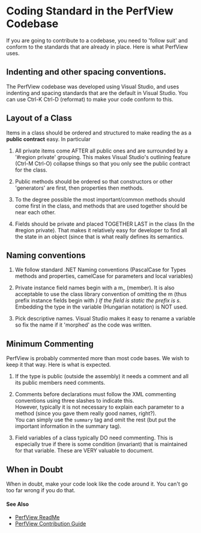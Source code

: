 # Coding Standard in the PerfView Codebase

If you are going to contribute to a codebase, you need to 'follow suit'
and conform to the standards that are already in place.   Here is what
PerfView uses.  

## Indenting and other spacing conventions. 

The PerfView codebase was developed using Visual Studio, and uses
indenting and spacing standards that are the default in Visual Studio.
You can use Ctrl-K Ctrl-D (reformat) to make your code conform to 
this.   

## Layout of a Class

Items in a class should be ordered and structured to make reading the
as a **public contract** easy.   In particular

1. All private items come AFTER all public ones and are surrounded
by a '#region private' grouping.   This makes Visual Studio's 
outlining feature (Ctrl-M Ctrl-O) collapse things so that you 
only see the public contract for the class.  


2. Public methods should be ordered so that constructors or other
'generators' are first, then properties then methods. 

3. To the degree possible the most important/common methods should
come first in the class, and methods that are used together 
should be near each other.   

4. Fields should be private and placed TOGETHER LAST in the class 
(In the #region private).   That makes it relatively easy for 
developer to find all the state in an object (since that is what
really defines its semantics.  
       
## Naming conventions

1. We follow standard .NET Naming conventions (PascalCase for Types
       methods and properties, camelCase for parameters and local variables)

2. Private instance field names begin with a m_ (member).   It is also 
       acceptable to use the class library convention of omitting the m (thus prefix
       instance fields begin with _) If the field is static the prefix is s_.   
       Embedding the type in the variable (Hungarian notation) is NOT used.

3. Pick descriptive names. Visual Studio makes it easy to rename a 
       variable so fix the name if it 'morphed' as the code was written. 

## Minimum Commenting

PerfView is probably commented more than most code bases.  We wish
to keep it that way.  Here is what is expected.

1. If the type is public (outside the assembly) it needs a comment
       and all its public members need comments.  

2. Comments before declarations must follow the XML commenting conventions using three slashes to indicate this.   
       However, typically it is not necessary to explain each parameter
       to a method (since you gave them really good names, right?).   
       You can simply use the `summary` tag and omit the rest (but put
       the important information in the summary tag). 

3. Field variables of a class typically DO need commenting. This is
       especially true if there is some condition (invariant) that is maintained
       for that variable.   These are VERY valuable to document.   
 
## When in Doubt

When in doubt, make your code look like the code around it.   You can't
go too far wrong if you do that.   

#### See Also
* [PerfView ReadMe](../README.md)
* [PerfView Contribution Guide](../CONTRIBUTING.md)
